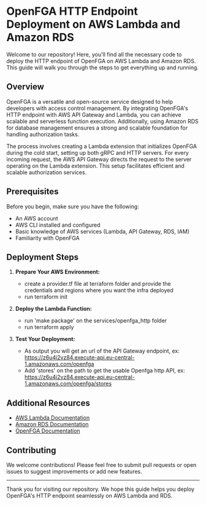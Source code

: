 # OpenFGA HTTP Endpoint Deployment on AWS Lambda and Amazon RDS

Welcome to our repository! Here, you'll find all the necessary code to deploy the HTTP endpoint of OpenFGA on AWS Lambda and Amazon RDS. This guide will walk you through the steps to get everything up and running.

## Overview
OpenFGA is a versatile and open-source service designed to help developers with access control management. By integrating OpenFGA's HTTP endpoint with AWS API Gateway and Lambda, you can achieve scalable and serverless function execution. Additionally, using Amazon RDS for database management ensures a strong and scalable foundation for handling authorization tasks.

The process involves creating a Lambda extension that initializes OpenFGA during the cold start, setting up both gRPC and HTTP servers. For every incoming request, the AWS API Gateway directs the request to the server operating on the Lambda extension. This setup facilitates efficient and scalable authorization services.

## Prerequisites

Before you begin, make sure you have the following:
- An AWS account
- AWS CLI installed and configured
- Basic knowledge of AWS services (Lambda, API Gateway, RDS, IAM)
- Familiarity with OpenFGA

## Deployment Steps

1. **Prepare Your AWS Environment:**
   - create a provider.tf file at terraform folder and provide the credentials and regions where you want the infra deployed
   - run terraform init

2. **Deploy the Lambda Function:**
   - run 'make package' on the services/openfga_http folder
   - run terraform apply

3. **Test Your Deployment:**
   - As output you will get an url of the API Gateway endpoint, ex: https://z6u4i2vz84.execute-api.eu-central-1.amazonaws.com/openfga
   - Add 'stores' on the path to get the usable Openfga http API, ex: https://z6u4i2vz84.execute-api.eu-central-1.amazonaws.com/openfga/stores 

## Additional Resources

- [AWS Lambda Documentation](https://docs.aws.amazon.com/lambda/)
- [Amazon RDS Documentation](https://docs.aws.amazon.com/rds/)
- [OpenFGA Documentation](https://docs.openfga.org/)

## Contributing

We welcome contributions! Please feel free to submit pull requests or open issues to suggest improvements or add new features.

---

Thank you for visiting our repository. We hope this guide helps you deploy OpenFGA's HTTP endpoint seamlessly on AWS Lambda and RDS.
